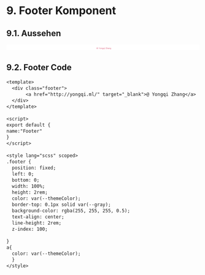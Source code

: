 # 9. Footer Komponent
## 9.1. Aussehen

![img](./images/hund_footer.png) 

## 9.2. Footer Code
```vue
<template>
  <div class="footer">
       <a href="http://yongqi.ml/" target="_blank">@ Yongqi Zhang</a>
  </div>
</template>

<script>
export default {
name:"Footer"
}
</script>

<style lang="scss" scoped>
.footer {
  position: fixed;
  left: 0;
  bottom: 0;
  width: 100%;
  height: 2rem;
  color: var(--themeColor);
  border-top: 0.1px solid var(--gray);
  background-color: rgba(255, 255, 255, 0.5);
  text-align: center;
  line-height: 2rem;
  z-index: 100;

}    
a{
  color: var(--themeColor);
  }
</style>
```



